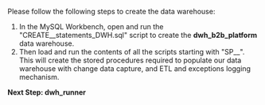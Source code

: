 Please follow the following steps to create the data warehouse:

1) In the MySQL Workbench, open and run the "CREATE__statements_DWH.sql" script to create the **dwh_b2b_platform** data warehouse.
2) Then load and run the contents of all the scripts starting with "SP__". This will create the stored procedures required to populate our data warehouse with change data capture, and ETL and exceptions logging mechanism. 

**Next Step: dwh_runner**
